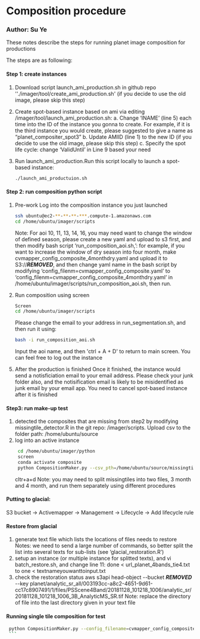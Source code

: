 # Composition procedure
### Author: Su Ye

These notes describe the steps for running planet image composition for productions

The steps are as following:
#### Step 1: create instances 
1) Download script launch_ami_production.sh in github repo ''./imager/tool/create_ami_production.sh' (if you decide to use the old image, please skip this step)

2) Create spot-based instance based on ami via editing /imager/tool/launch_ami_production.sh:
a. Change ‘INAME’ (line 5) each time into the ID of the instance you gonna to create. For example, if it is the third instance you would create, please suggested to give a name as “planet_compositer_spot3”
b. Update AMIID (line 1) to the new ID (if you decide to use the old image, please skip this step)
c. Specify the spot life cycle: change ‘ValidUntil’ in Line 9 based your need
3) Run launch_ami_production.Run this script locally to launch a spot-based instance: 
    ```bash
    ./launch_ami_productuion.sh
    ```
#### Step 2: run composition python script
1) Pre-work 
Log into the composition instance you just launched 
    ```bash
    ssh ubuntu@ec2-**-**-**-***.compute-1.amazonaws.com
    cd /home/ubuntu/imager/scripts
    ```
    
    Note: For aoi 10, 11, 13, 14, 16, you may need want to change the window of defined season, please create a new yaml and upload to s3 first, and then modify bash script ‘run_composition_aoi.sh,’: for example, if you want to increase the window of dry season into four month, make cvmapper_config_composite_4monthdry.yaml and upload it to S3://***REMOVED***, and then change yaml name in the bash script by modifying ‘config_filenm=cvmapper_config_composite.yaml’ to ‘config_filenm=cvmapper_config_composite_4monthdry.yaml’ in  /home/ubuntu/imager/scripts/run_composition_aoi.sh, then run.

2) Run composition using screen 
    ```bash
    Screen
    cd /home/ubuntu/imager/scripts
    ```
    Please change the email to your address in run_segmentation.sh, and then run it using:
    ```bash
    bash -i run_composition_aoi.sh
    ```
    Input the aoi name, and then 'ctrl + A + D' to return to main screen. You can feel free to log out the instance 
5. After the production is finished
    Once it finished, the instance would send a notisficiation email to your email address. Please check your junk folder also, and the notisification email is likely to be misidentified as junk email by your email app.
    You need to cancel spot-based instance after it is finished

#### Step3: run make-up test
1) detected the composites that are missing from step2 by modifying missingtile_detector.R in the git repo: /imager/scripts. Upload csv to the folder path: /home/ubuntu/source
2) log into an active instance
   ```bash
    cd /home/ubuntu/imager/python
    screen
    conda activate composite
    python CompositionMaker.py --csv_pth=/home/ubuntu/source/missingtiles_0902019.csv --threads_number=4
    ```
    cltr+a+d
    Note: you may need to split missingtiles into two files,  3 month and 4 month, and run them separately using different procedures

#### Putting to glacial:
S3 bucket -> Activemapper -> Management -> Lifecycle -> Add lifecycle rule

#### Restore from glacial
1) generate text file which lists the locations of files needs to restore
Notes: we need to send a large number of commands, so better split the list into several texts for sub-lists (see ‘glacial_restoration.R’)
2) setup an instance (or multiple instance for splitted texts), and vi batch_restore.sh, and change line 11: done < url_planet_4bands_tie4.txt to one < textnameyouwanttoinput.txt
3) check the restoration status
aws s3api head-object --bucket ***REMOVED*** --key planet/analytic_sr_all/003193cc-a8c2-4651-9d61-cc17c8907491/1/files/PSScene4Band/20181128_101218_1006/analytic_sr/20181128_101218_1006_3B_AnalyticMS_SR.tif
Note: replace the directory of file into the last directory given in your text file

#### Running single tile composition for test
   ```bash
    python CompositionMaker.py --config_filename=cvmapper_config_composite_congo.yaml --tile_id=680941 --   output_prefix=composite_sr_congo --bsave_ard=False
    ``` 
  
